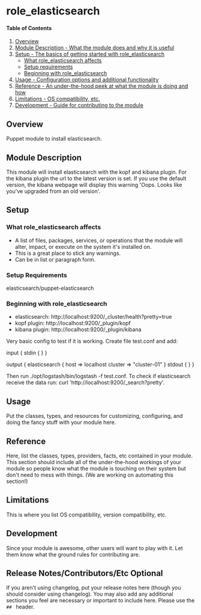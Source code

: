 # role_elasticsearch

#### Table of Contents

1. [Overview](#overview)
2. [Module Description - What the module does and why it is useful](#module-description)
3. [Setup - The basics of getting started with role_elasticsearch](#setup)
    * [What role_elasticsearch affects](#what-role_elasticsearch-affects)
    * [Setup requirements](#setup-requirements)
    * [Beginning with role_elasticsearch](#beginning-with-role_elasticsearch)
4. [Usage - Configuration options and additional functionality](#usage)
5. [Reference - An under-the-hood peek at what the module is doing and how](#reference)
5. [Limitations - OS compatibility, etc.](#limitations)
6. [Development - Guide for contributing to the module](#development)

## Overview

Puppet module to install elasticsearch.

## Module Description

This module will install elasticsearch with the kopf and kibana plugin. For the kibana plugin the url to the latest version is set. If you use the default version, the kibana webpage will display this warning 'Oops. Looks like you've upgraded from an old version'.

## Setup

### What role_elasticsearch affects

* A list of files, packages, services, or operations that the module will alter,
  impact, or execute on the system it's installed on.
* This is a great place to stick any warnings.
* Can be in list or paragraph form.

### Setup Requirements

elasticsearch/puppet-elasticsearch

### Beginning with role_elasticsearch

* elasticsearch: http://localhost:9200/_cluster/health?pretty=true
* kopf plugin: http://localhost:9200/_plugin/kopf
* kibana plugin: http://localhost:9200/_plugin/kibana

Very basic config to test if it is working. Create file test.conf and add: 

input { stdin { } }

output {
  elasticsearch {
    host    => localhost
    cluster => "cluster-01" }
  stdout { }
}

Then run ./opt/logstash/bin/logstash -f test.conf.
To check if elasticsearch receive the data run: curl 'http://localhost:9200/_search?pretty'.

## Usage

Put the classes, types, and resources for customizing, configuring, and doing
the fancy stuff with your module here.

## Reference

Here, list the classes, types, providers, facts, etc contained in your module.
This section should include all of the under-the-hood workings of your module so
people know what the module is touching on their system but don't need to mess
with things. (We are working on automating this section!)

## Limitations

This is where you list OS compatibility, version compatibility, etc.

## Development

Since your module is awesome, other users will want to play with it. Let them
know what the ground rules for contributing are.

## Release Notes/Contributors/Etc **Optional**

If you aren't using changelog, put your release notes here (though you should
consider using changelog). You may also add any additional sections you feel are
necessary or important to include here. Please use the `## ` header.
